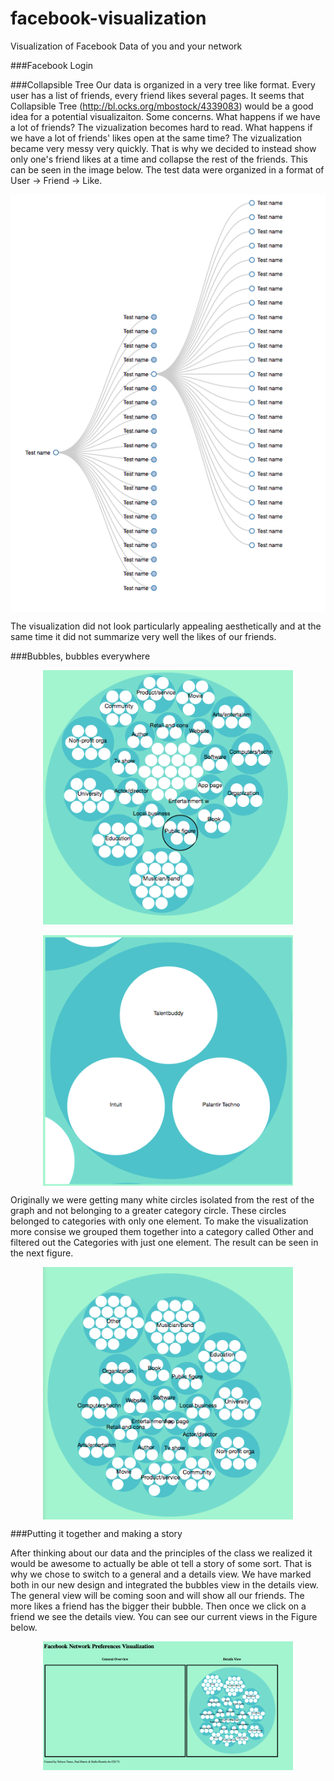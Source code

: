 facebook-visualization
======================

Visualization of Facebook Data of you and your network

###Facebook Login

###Collapsible Tree
Our data is organized in a very tree like format. Every user has a list of friends, every friend likes several pages. It seems that Collapsible Tree (http://bl.ocks.org/mbostock/4339083) would be a good idea for a potential visualizaiton. Some concerns. What happens if we have a lot of friends? The vizualization becomes hard to read. What happens if we have a lot of friends' likes open at the same time? The vizualization became very messy very quickly. That is why we decided to instead show only one's friend likes at a time and collapse the rest of the friends. This can be seen in the image below. The test data were organized in a format of User -> Friend -> Like.

<img src="img/collapsibletree.png" width="800" style="display: block; margin-left:auto; margin-right:auto;"/>

The visualization did not look particularly appealing aesthetically and at the same time it did not summarize very well the likes of our friends.

###Bubbles, bubbles everywhere

<img src="img/bubble_general.png" width="400" style="display: block; margin-left:auto; margin-right:auto;"/> <br>
<img src="img/bubble_details.png" width="400" style="display: block; margin-left:auto; margin-right:auto;"/>

Originally we were getting many white circles isolated from the rest of the graph and not belonging to a greater category circle. These circles belonged to categories with only one element. To make the visualization more consise we grouped them together into a category called Other and filtered out the Categories with just one element. The result can be seen in the next figure.

<img src="img/bubble_filtered.png" width="400" style="display: block; margin-left:auto; margin-right:auto;"/>

###Putting it together and making a story

After thinking about our data and the principles of the class we realized it would be awesome to actually be able ot tell a story of some sort. That is why we chose to switch to a general and a details view. We have marked both in our new design and integrated the bubbles view in the details view. The general view will be coming soon and will show all our friends. The more likes a friend has the bigger their bubble. Then once we click on a friend we see the details view. You can see our current views in the Figure below.

<img src="img/general.png" width="400" style="display: block; margin-left:auto; margin-right:auto;"/>


